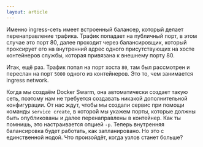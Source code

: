 ```yaml
---
layout: article
---
```


Именно ingress-сеть имеет встроенный балансер, который делает перенаправление трафика. Трафик попадает на публичный порт, в этом случае это порт 80, далее проходит через балансировщик, который проксирует его на внутренний адрес одного присутствующих на хосте контейнеров службы, которая привязана к внешнему порту 80.

Итак, ещё раз. Трафик попал на порт хоста `80`, там был рассмотрен и переслан на порт `5000` одного из контейнеров. Это то, чем занимается ingress network. 

Когда мы создаём Docker Swarm, она автоматически создает такую сеть, поэтому нам не требуется создавать никакой дополнительной конфигурации. От нас ждут, чтобы мы создали сервис при помощи команды `service create`, в которой мы укажем порты, которые должны быть опубликованы и далее перенаправлены в контейнер. Как ты помнишь, это настраивается опцией `-p`. Теперь внутренняя балансировка будет работать, как запланировано. Но это с единственной нодой. Что произойдёт, когда узлов станет больше?
